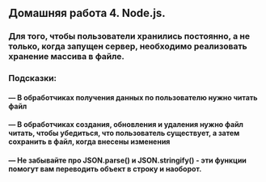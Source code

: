 ## Домашняя работа 4. Node.js.
### Для того, чтобы пользователи хранились постоянно, а не только, когда запущен сервер, необходимо реализовать хранение массива в файле.

### Подсказки:
#### — В обработчиках получения данных по пользователю нужно читать файл
#### — В обработчиках создания, обновления и удаления нужно файл читать, чтобы убедиться, что пользователь существует, а затем сохранить в файл, когда внесены изменения
#### — Не забывайте про JSON.parse() и JSON.stringify() - эти функции помогут вам переводить объект в строку и наоборот.
